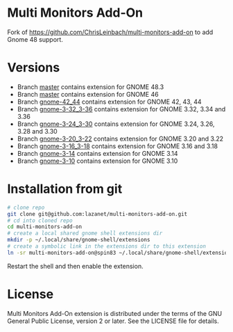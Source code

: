 # Multi Monitors Add-On
Fork of https://github.com/ChrisLeinbach/multi-monitors-add-on to add Gnome 48 support.

# Versions
- Branch [master](https://github.com/Lemagex/multi-monitors-add-on/tree/master) contains extension for GNOME 48.3
- Branch [master](https://github.com/lazanet/multi-monitors-add-on/tree/master) contains extension for GNOME 46
- Branch [gnome-42_44](https://github.com/lazanet/multi-monitors-add-on/tree/gnome-42_44) contains extension for GNOME 42, 43, 44
- Branch [gnome-3-32_3-36](https://github.com/spin83/multi-monitors-add-on/tree/gnome-3-32_3-36) contains extension for GNOME 3.32, 3.34 and 3.36
- Branch [gnome-3-24_3-30](https://github.com/spin83/multi-monitors-add-on/tree/gnome-3-24_3-30) contains extension for GNOME 3.24, 3.26, 3.28 and 3.30
- Branch [gnome-3-20_3-22](https://github.com/spin83/multi-monitors-add-on/tree/gnome-3-20_3-22) contains extension for GNOME 3.20 and 3.22
- Branch [gnome-3-16_3-18](https://github.com/spin83/multi-monitors-add-on/tree/gnome-3-16_3-18) contains extension for GNOME 3.16 and 3.18
- Branch [gnome-3-14](https://github.com/spin83/multi-monitors-add-on/tree/gnome-3-14) contains extension for GNOME 3.14
- Branch [gnome-3-10](https://github.com/spin83/multi-monitors-add-on/tree/gnome-3-10) contains extension for GNOME 3.10

# Installation from git

```sh
# clone repo
git clone git@github.com:lazanet/multi-monitors-add-on.git
# cd into cloned repo
cd multi-monitors-add-on
# create a local shared gnome shell extensions dir
mkdir -p ~/.local/share/gnome-shell/extensions
# create a symbolic link in the extensions dir to this extension
ln -sr multi-monitors-add-on@spin83 ~/.local/share/gnome-shell/extensions
```

Restart the shell and then enable the extension.

# License

Multi Monitors Add-On extension is distributed under the terms of the
GNU General Public License, version 2 or later. See the LICENSE file for details.
